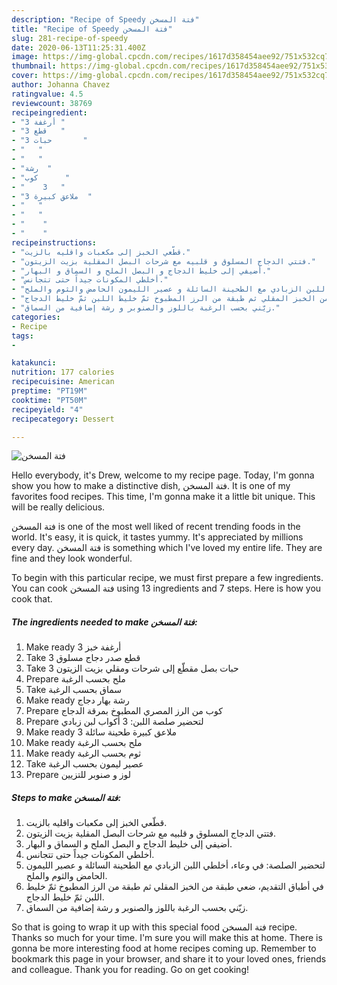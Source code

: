 ```yaml
---
description: "Recipe of Speedy فتة المسخن"
title: "Recipe of Speedy فتة المسخن"
slug: 281-recipe-of-speedy
date: 2020-06-13T11:25:31.400Z
image: https://img-global.cpcdn.com/recipes/1617d358454aee92/751x532cq70/الصورة-الرئيسية-لوصفةفتة-المسخن.jpg
thumbnail: https://img-global.cpcdn.com/recipes/1617d358454aee92/751x532cq70/الصورة-الرئيسية-لوصفةفتة-المسخن.jpg
cover: https://img-global.cpcdn.com/recipes/1617d358454aee92/751x532cq70/الصورة-الرئيسية-لوصفةفتة-المسخن.jpg
author: Johanna Chavez
ratingvalue: 4.5
reviewcount: 38769
recipeingredient:
- "3 أرغفة "
- "3 قطع   "
- "3 حبات       "
- "   "
- "   "
- "رشة  "
- "كوب      "
- "    3   "
- "3 ملاعق كبيرة  "
- "   "
- "   "
- "    "
- "    "
recipeinstructions:
- "قطّعي الخبز إلى مكعبات واقليه بالزيت."
- "فتتي الدجاج المسلوق و قلبيه مع شرحات البصل المقلية بزيت الزيتون."
- "أضيفي إلى خليط الدجاج و البصل الملح و السماق و البهار."
- "أخلطي المكونات جيداً حتى تتجانس."
- "لتحضير الصلصة: في وعاء، أخلطي اللبن الزبادي مع الطحينة السائلة و عصير الليمون الحامض والثوم والملح."
- "في أطباق التقديم، ضعي طبقة من الخبز المقلي ثم طبقة من الرز المطبوخ ثمّ خليط اللبن ثمّ خليط الدجاج."
- "زيّني بحسب الرغبة باللوز والصنوبر و رشة إضافية من السماق."
categories:
- Recipe
tags:
- 

katakunci:  
nutrition: 177 calories
recipecuisine: American
preptime: "PT19M"
cooktime: "PT50M"
recipeyield: "4"
recipecategory: Dessert

---
```



![فتة المسخن](https://img-global.cpcdn.com/recipes/1617d358454aee92/751x532cq70/الصورة-الرئيسية-لوصفةفتة-المسخن.jpg)

Hello everybody, it's Drew, welcome to my recipe page. Today, I'm gonna show you how to make a distinctive dish, فتة المسخن. It is one of my favorites food recipes. This time, I'm gonna make it a little bit unique. This will be really delicious.

فتة المسخن is one of the most well liked of recent trending foods in the world. It's easy, it is quick, it tastes yummy. It's appreciated by millions every day. فتة المسخن is something which I've loved my entire life. They are fine and they look wonderful.




To begin with this particular recipe, we must first prepare a few ingredients. You can cook فتة المسخن using 13 ingredients and 7 steps. Here is how you cook that.

<!--inarticleads1-->

##### The ingredients needed to make فتة المسخن:

1. Make ready 3 أرغفة خبز
1. Take 3 قطع صدر دجاج مسلوق
1. Take 3 حبات بصل مقطّع إلى شرحات ومقلي بزيت الزيتون
1. Prepare  ملح بحسب الرغبة
1. Take  سماق بحسب الرغبة
1. Make ready رشة بهار دجاج
1. Prepare كوب من الرز المصري المطبوخ بمرقة الدجاج
1. Prepare  لتحضير صلصة اللبن: 3 أكواب لبن زبادي
1. Make ready 3 ملاعق كبيرة طحينة سائلة
1. Make ready  ملح بحسب الرغبة
1. Make ready  ثوم بحسب الرغبة
1. Take  عصير ليمون بحسب الرغبة
1. Prepare  لوز و صنوبر للتزيين




<!--inarticleads2-->

##### Steps to make فتة المسخن:

1. قطّعي الخبز إلى مكعبات واقليه بالزيت.
1. فتتي الدجاج المسلوق و قلبيه مع شرحات البصل المقلية بزيت الزيتون.
1. أضيفي إلى خليط الدجاج و البصل الملح و السماق و البهار.
1. أخلطي المكونات جيداً حتى تتجانس.
1. لتحضير الصلصة: في وعاء، أخلطي اللبن الزبادي مع الطحينة السائلة و عصير الليمون الحامض والثوم والملح.
1. في أطباق التقديم، ضعي طبقة من الخبز المقلي ثم طبقة من الرز المطبوخ ثمّ خليط اللبن ثمّ خليط الدجاج.
1. زيّني بحسب الرغبة باللوز والصنوبر و رشة إضافية من السماق.




So that is going to wrap it up with this special food فتة المسخن recipe. Thanks so much for your time. I'm sure you will make this at home. There is gonna be more interesting food at home recipes coming up. Remember to bookmark this page in your browser, and share it to your loved ones, friends and colleague. Thank you for reading. Go on get cooking!
